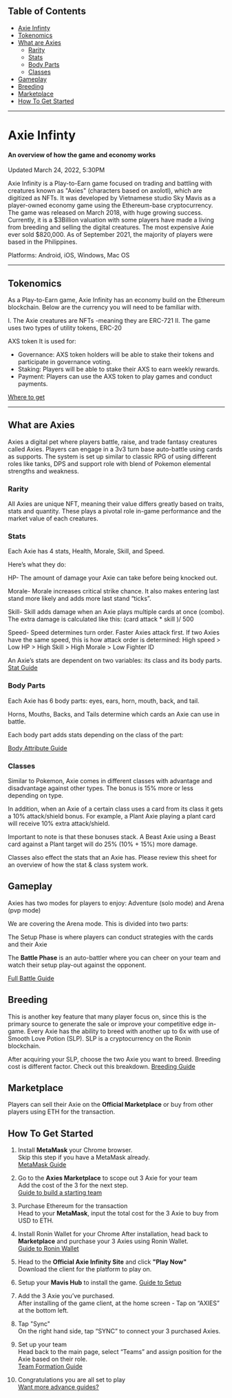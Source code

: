 ## Table of Contents

- [Axie Infinty](#axie-infinty)
- [Tokenomics](#tokenomics)
- [What are Axies](#what-are-axies)
  * [Rarity](#rarity)
  * [Stats](#stats)
  * [Body Parts](#body-parts)
  * [Classes](#classes)
- [Gameplay](#gameplay)
- [Breeding](#breeding)
- [Marketplace](#marketplace)
- [How To Get Started](#how-to-get-started)
  
---

# Axie Infinty 
#### An overview of how the game and economy works
Updated March 24, 2022, 5:30PM

Axie Infinity is a Play-to-Earn game focused on trading and battling with creatures known as "Axies" (characters based on axolotl), which are digitized as NFTs. It was developed by Vietnamese studio Sky Mavis  as a player-owned economy game using the Ethereum-base cryptocurrency. The game was released on March 2018, with huge growing success. Currently, it is a $3Billion valuation with some players have made a living from breeding and selling the digital creatures. The most expensive Axie ever sold $820,000. As of September 2021, the majority of players were based in the Philippines.

Platforms: Android, iOS, Windows, Mac OS


---

## Tokenomics
As a Play-to-Earn game, Axie Infinity has an economy build on the Ethereum blockchain. 
Below are the currency you will need to be familiar with.

I. The Axie creatures are NFTs -meaning they are ERC-721
II. The game uses two types of utility tokens, ERC-20

AXS token
It is used for:
- Governance: AXS token holders will be able to stake their tokens and participate in governance voting.
- Staking: Players will be able to stake their AXS to earn weekly rewards.
- Payment: Players can use the AXS token to play games and conduct payments.

[Where to get]()


---

## What are Axies
Axies a digital pet where players battle, raise, and trade fantasy creatures called Axies. Players can engage in a 3v3 turn base auto-battle using cards as supports. The system is set up similar to classic RPG of using different roles like tanks, DPS and support role with blend of Pokemon elemental strengths and weakness. 


### Rarity
All Axies are unique NFT, meaning their value differs greatly based on traits, stats and quantity. These plays a pivotal role in-game performance and the market value of each creatures.

### Stats
Each Axie has 4 stats, Health, Morale, Skill, and Speed.

Here’s what they do:

HP- The amount of damage your Axie can take before being knocked out.

Morale- Morale increases critical strike chance. It also makes entering last stand more likely and adds more last stand “ticks”.

Skill- Skill adds damage when an Axie plays multiple cards at once (combo). The extra damage is calculated like this: (card attack * skill )/ 500

Speed- Speed determines turn order. Faster Axies attack first. If two Axies have the same speed, this is how attack order is determined: High speed > Low HP > High Skill > High Morale > Low Fighter ID

An Axie’s stats are dependent on two variables: its class and its body parts.
[Stat Guide]()

### Body Parts
Each Axie has 6 body parts: eyes, ears, horn, mouth, back, and tail.

Horns, Mouths, Backs, and Tails determine which cards an Axie can use in battle.

Each body part adds stats depending on the class of the part:

[Body Attribute Guide]()

### Classes
Similar to Pokemon, Axie comes in different classes with advantage and disadvantage	against other types. The bonus is 15% more or less depending on type. 

In addition, when an Axie of a certain class uses a card from its class it gets a 10% attack/shield bonus. For example, a Plant Axie playing a plant card will receive 10% extra attack/shield.

Important to note is that these bonuses stack. A Beast Axie using a Beast card against a Plant target will do 25% (10% + 15%) more damage.

Classes also effect the stats that an Axie has. Please review this sheet for an overview of how the stat & class system work.

## Gameplay
Axies has two modes for players to enjoy: Adventure (solo mode) and Arena (pvp mode)

We are covering the Arena mode. This is divided into two parts:

The Setup Phase is where players can conduct strategies with the cards and their Axie

The **Battle Phase** is an auto-battler where you can cheer on your team and watch their setup play-out against the opponent.

[Full Battle Guide]()

## Breeding 
This is another key feature that many player focus on, since this is the primary source to generate the sale or improve your competitive edge	in-game. Every Axie has the ability to breed with another up to 6x with use of Smooth Love Potion (SLP). SLP is a cryptocurrency	on the Ronin blockchain.

After acquiring your SLP, choose the two Axie you want to breed. Breeding cost is different factor. Check out this breakdown.
[Breeding Guide]()

## Marketplace
Players can sell their Axie on the **Official Marketplace** or buy from other players using ETH for the transaction.

## How To Get Started
1. Install **MetaMask** your Chrome browser. \
Skip this step if you have a MetaMask already.\
[MetaMask Guide]()
2. Go to the **Axies Marketplace** to scope out 3 Axie for your team\
Add the cost of the 3 for the next step.\
[Guide to build a starting team]()

3. Purchase Ethereum for the transaction\
Head to your **MetaMask**, input the total cost for the 3 Axie to buy from USD to ETH.

4. Install Ronin Wallet for your Chrome
After installation, head back to **Marketplace** and purchase your 3 Axies using Ronin Wallet.\
[Guide to Ronin Wallet]()

5. Head to the **Official Axie Infinity Site** and click **"Play Now"**\
Download the client for the platform to play on. 
6. Setup your **Mavis Hub** to install the game. 
[Guide to Setup]()

7. Add the 3 Axie you’ve purchased. \
After installing of the game client, at the home screen - 
Tap on “AXIES” at the bottom left.

8. Tap "Sync" \
On the right hand side, tap “SYNC” to connect your 3 purchased Axies.

9. Set up your team \
Head back to the main page, select “Teams” and assign position for the Axie based on their role. \
[Team Formation Guide]()

10. Congratulations you are all set to play \
[Want more advance guides?]( )

